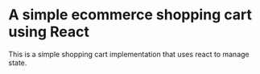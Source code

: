 # A simple ecommerce shopping cart using React

This is a simple shopping cart implementation that uses react to manage state.